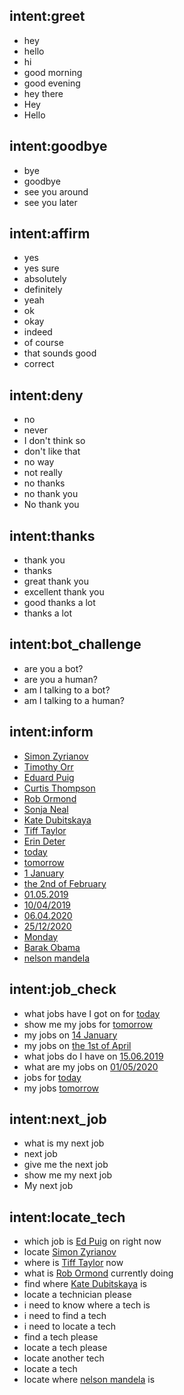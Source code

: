## intent:greet
- hey
- hello
- hi
- good morning
- good evening
- hey there
- Hey
- Hello

## intent:goodbye
- bye
- goodbye
- see you around
- see you later

## intent:affirm
- yes
- yes sure
- absolutely
- definitely
- yeah
- ok
- okay
- indeed
- of course
- that sounds good
- correct

## intent:deny
- no
- never
- I don't think so
- don't like that
- no way
- not really
- no thanks
- no thank you
- No thank you

## intent:thanks
- thank you
- thanks
- great thank you
- excellent thank you
- good thanks a lot
- thanks a lot

## intent:bot_challenge
- are you a bot?
- are you a human?
- am I talking to a bot?
- am I talking to a human?

## intent:inform
- [Simon Zyrianov](PERSON)
- [Timothy Orr](PERSON)
- [Eduard Puig](PERSON)
- [Curtis Thompson](PERSON)
- [Rob Ormond](PERSON)
- [Sonja Neal](PERSON)
- [Kate Dubitskaya](PERSON)
- [Tiff Taylor](PERSON)
- [Erin Deter](PERSON)
- [today](DATE)
- [tomorrow](DATE)
- [1 January](DATE)
- [the 2nd of February](DATE)
- [01.05.2019](DATE)
- [10/04/2019](DATE)
- [06.04.2020](DATE)
- [25/12/2020](DATE)
- [Monday](DATE)
- [Barak Obama](PERSON)
- [nelson mandela](PERSON)

## intent:job_check
- what jobs have I got on for [today](DATE)
- show me my jobs for [tomorrow](DATE)
- my jobs on [14 January](DATE)
- my jobs on [the 1st of April](DATE)
- what jobs do I have on [15.06.2019](DATE)
- what are my jobs on [01/05/2020](DATE)
- jobs for [today](DATE)
- my jobs [tomorrow](DATE)

## intent:next_job
- what is my next job
- next job
- give me the next job
- show me my next job
- My next job

## intent:locate_tech
- which job is [Ed Puig](PERSON) on right now
- locate [Simon Zyrianov](PERSON)
- where is [Tiff Taylor](PERSON) now
- what is [Rob Ormond](PERSON) currently doing
- find where [Kate Dubitskaya](PERSON) is
- locate a technician please
- i need to know where a tech is
- i need to find a tech
- i need to locate a tech
- find a tech please
- locate a tech please
- locate another tech
- locate a tech
- locate where [nelson mandela](PERSON) is
